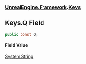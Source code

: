 ### [UnrealEngine.Framework](./UnrealEngine-Framework.md 'UnrealEngine.Framework').[Keys](./UnrealEngine-Framework-Keys.md 'UnrealEngine.Framework.Keys')
## Keys.Q Field
  
```csharp
public const Q;
```
#### Field Value
[System.String](https://docs.microsoft.com/en-us/dotnet/api/System.String 'System.String')  
